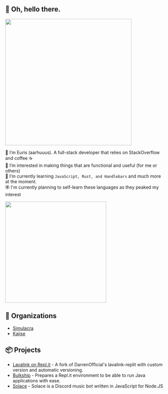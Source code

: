 ## 👋 Oh, hello there.
<a href="https://skillicons.dev">
    <img src="https://skillicons.dev/icons?i=js,html,css,nodejs,tailwind,windicss,mongodb,express,figma" width="400" />
</a>

👋 I’m Euris (aarhuuus). A full-stack developer that relies on StackOverflow and coffee ☕ \
👀 I’m interested in making things that are functional and useful (for me or others) \
🌱 I’m currently learning `JavaScript, Rust, and Handlebars` and much more at the moment. \
🏵 I'm currently planning to self-learn these languages as they peaked my interest

<a href="https://skillicons.dev">
    <img src="https://skillicons.dev/icons?i=react,php,mysql,java,rust,kotlin,angular" width="320" />
    <br/>
</a>

## 👥 Organizations
  - [Simulacra](https://github.com/simulacraa)
  - [Kajise](https://github.com/kajise)

## 📦 Projects
  - [Lavalink on Repl.it](https://github.com/kajise/lavalink-replit) - A fork of DarrenOfficial's lavalink-replit with custom version and automatic versioning.
  - [Bulkship](https://github.com/kajise/bulkship) - Prepares a Repl.it environment to be able to run Java applications with ease.
  - [Solace](https://github.com/aarhuuus/solace) - Solace is a Discord music bot written in JavaScript for Node.JS
